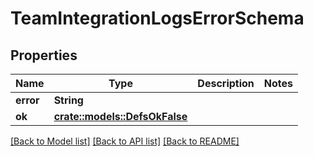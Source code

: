 # TeamIntegrationLogsErrorSchema

## Properties

Name | Type | Description | Notes
------------ | ------------- | ------------- | -------------
**error** | **String** |  | 
**ok** | [**crate::models::DefsOkFalse**](defs_ok_false.md) |  | 

[[Back to Model list]](../README.md#documentation-for-models) [[Back to API list]](../README.md#documentation-for-api-endpoints) [[Back to README]](../README.md)


